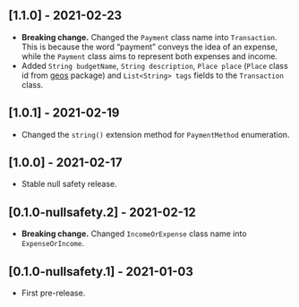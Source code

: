 ## [1.1.0] - 2021-02-23

* **Breaking change.** Changed the `Payment` class name into `Transaction`. This is because the word “payment” conveys the idea of an expense, while the `Payment` class aims to represent both expenses and income.
* Added `String budgetName`, `String description`, `Place place` (`Place` class id from [geos](https://pub.dev/packages/geos) package) and `List<String> tags` fields to the `Transaction` class.

## [1.0.1] - 2021-02-19

* Changed the `string()` extension method for `PaymentMethod` enumeration.

## [1.0.0] - 2021-02-17

* Stable null safety release.

## [0.1.0-nullsafety.2] - 2021-02-12

* **Breaking change.** Changed `IncomeOrExpense` class name into `ExpenseOrIncome`.

## [0.1.0-nullsafety.1] - 2021-01-03

* First pre-release.
